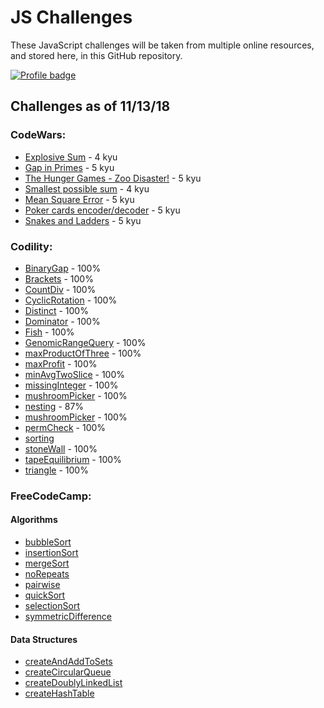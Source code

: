 # JS Challenges

These JavaScript challenges will be taken from multiple online resources, and stored here, in this GitHub repository.

[![Profile badge](https://www.codewars.com/users/Jpetrucci49/badges/large)](https://www.codewars.com/users/Jpetrucci49)

## Challenges as of 11/13/18

### CodeWars:

- [Explosive Sum](./codeWars/explosiveSum.js) - 4 kyu
- [Gap in Primes](codeWars/gapInPrimes.js) - 5 kyu
- [The Hunger Games - Zoo Disaster!](./codeWars/hungerGamesZooDisaster.js) - 5 kyu
- [Smallest possible sum](./codeWars/leastPossibleSum.js) - 4 kyu
- [Mean Square Error](./codeWars/meanSquareError.js) - 5 kyu
- [Poker cards encoder/decoder](./codeWars/pokerCardsEncoderDecoder.js) - 5 kyu
- [Snakes and Ladders](./codeWars/snakesAndLadders.js) - 5 kyu

### Codility:

- [BinaryGap](Codility/binaryGap.js) - 100%
- [Brackets](Codility/brackets.js) - 100%
- [CountDiv](Codility/countDiv.js) - 100%
- [CyclicRotation](Codility/cyclicRotation.js) - 100%
- [Distinct](Codility/distinct.js) - 100%
- [Dominator](Codility/dominator.js) - 100%
- [Fish](Codility/fish.js) - 100%
- [GenomicRangeQuery](Codility/genomicRangeQuery.js) - 100%
- [maxProductOfThree](Codility/maxProductOfThree.js) - 100%
- [maxProfit](Codility/maxProfit.js) - 100%
- [minAvgTwoSlice](Codility/minAvgTwoSlice.js) - 100%
- [missingInteger](Codility/missingInteger.js) - 100%
- [mushroomPicker](Codility/mushroomPicker.js) - 100%
- [nesting](Codility/nesting.js) - 87%
- [mushroomPicker](Codility/passingCars.js) - 100%
- [permCheck](Codility/permCheck.js) - 100%
- [sorting](Codility/sorting.js)
- [stoneWall](Codility/stoneWall.js) - 100%
- [tapeEquilibrium](Codility/tapeEquilibrium.js) - 100%
- [triangle](Codility/triangle.js) - 100%

### FreeCodeCamp:

#### Algorithms

- [bubbleSort](freeCodeCamp/algorithms/bubbleSort.js)
- [insertionSort](freeCodeCamp/algorithms/insertionSort.js)
- [mergeSort](freeCodeCamp/algorithms/mergeSort.js)
- [noRepeats](freeCodeCamp/algorithms/noRepeats.js)
- [pairwise](freeCodeCamp/algorithms/pairwise.js)
- [quickSort](freeCodeCamp/algorithms/quickSort.js)
- [selectionSort](freeCodeCamp/algorithms/selectionSort.js)
- [symmetricDifference](freeCodeCamp/algorithms/symmetricDifference.js)

#### Data Structures

- [createAndAddToSets](freeCodeCamp/dataStructures/createAndAddToSets.js)
- [createCircularQueue](freeCodeCamp/dataStructures/createCircularQueue.js)
- [createDoublyLinkedList](freeCodeCamp/dataStructures/createDoublyLinkedList.js)
- [createHashTable](freeCodeCamp/dataStructures/createHashTable.js)
